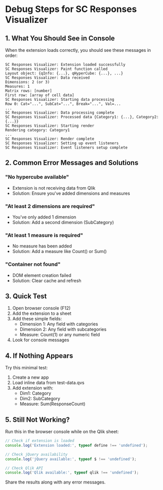 # Debug Steps for SC Responses Visualizer

## 1. What You Should See in Console

When the extension loads correctly, you should see these messages in order:

```
SC Responses Visualizer: Extension loaded successfully
SC Responses Visualizer: Paint function called
Layout object: {qInfo: {...}, qHyperCube: {...}, ...}
SC Responses Visualizer: Data received
Dimensions: 2 (or 3)
Measures: 1
Matrix rows: [number]
First row: [array of cell data]
SC Responses Visualizer: Starting data processing
Row 0: Cat="...", SubCat="...", Break="...", Val=...
...
SC Responses Visualizer: Data processing complete
SC Responses Visualizer: Processed data {Category1: {...}, Category2: {...}}
SC Responses Visualizer: Starting render
Rendering category: Category1
...
SC Responses Visualizer: Render complete
SC Responses Visualizer: Setting up event listeners
SC Responses Visualizer: Event listeners setup complete
```

## 2. Common Error Messages and Solutions

### "No hypercube available"
- Extension is not receiving data from Qlik
- Solution: Ensure you've added dimensions and measures

### "At least 2 dimensions are required"
- You've only added 1 dimension
- Solution: Add a second dimension (SubCategory)

### "At least 1 measure is required"
- No measure has been added
- Solution: Add a measure like Count() or Sum()

### "Container not found"
- DOM element creation failed
- Solution: Clear cache and refresh

## 3. Quick Test

1. Open browser console (F12)
2. Add the extension to a sheet
3. Add these simple fields:
   - Dimension 1: Any field with categories
   - Dimension 2: Any field with subcategories
   - Measure: Count(1) or any numeric field
4. Look for console messages

## 4. If Nothing Appears

Try this minimal test:
1. Create a new app
2. Load inline data from test-data.qvs
3. Add extension with:
   - Dim1: Category
   - Dim2: SubCategory
   - Measure: Sum(ResponseCount)

## 5. Still Not Working?

Run this in the browser console while on the Qlik sheet:
```javascript
// Check if extension is loaded
console.log('Extension loaded:', typeof define !== 'undefined');

// Check jQuery availability
console.log('jQuery available:', typeof $ !== 'undefined');

// Check Qlik API
console.log('Qlik available:', typeof qlik !== 'undefined');
```

Share the results along with any error messages.
